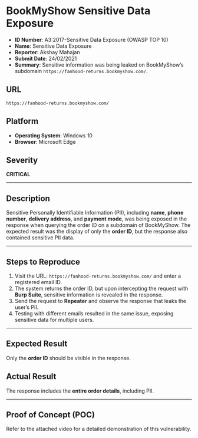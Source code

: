 # BookMyShow Sensitive Data Exposure

- **ID Number**: A3:2017-Sensitive Data Exposure (OWASP TOP 10)
- **Name**: Sensitive Data Exposure
- **Reporter**: Akshay Mahajan
- **Submit Date**: 24/02/2021
- **Summary**: Sensitive information was being leaked on BookMyShow’s subdomain `https://fanhood-returns.bookmyshow.com/`.

## URL
`https://fanhood-returns.bookmyshow.com/`

## Platform
- **Operating System**: Windows 10
- **Browser**: Microsoft Edge

## Severity
**CRITICAL**

---

## Description

Sensitive Personally Identifiable Information (PII), including **name**, **phone number**, **delivery address**, and **payment mode**, was being exposed in the response when querying the order ID on a subdomain of BookMyShow. The expected result was the display of only the **order ID**, but the response also contained sensitive PII data.

---

## Steps to Reproduce
1. Visit the URL: `https://fanhood-returns.bookmyshow.com/` and enter a registered email ID.
2. The system returns the order ID, but upon intercepting the request with **Burp Suite**, sensitive information is revealed in the response.
3. Send the request to **Repeater** and observe the response that leaks the user’s PII.
4. Testing with different emails resulted in the same issue, exposing sensitive data for multiple users.

---

## Expected Result
Only the **order ID** should be visible in the response.

## Actual Result
The response includes the **entire order details**, including PII.

---

## Proof of Concept (POC)
Refer to the attached video for a detailed demonstration of this vulnerability.
